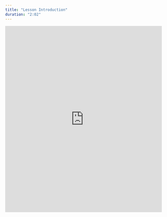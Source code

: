 ```yaml
---
title: "Lesson Introduction"
duration: "2:02"
---
```


<iframe width="100%" height="600" src="https://www.youtube.com/embed/E-e8W-45LLA" title="YouTube video player" frameborder="0" allow="accelerometer; autoplay; clipboard-write; encrypted-media; gyroscope; picture-in-picture; web-share" allowfullscreen></iframe>